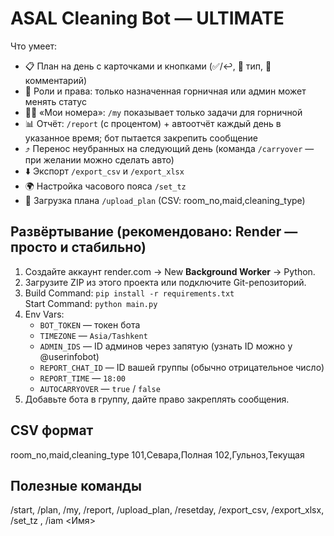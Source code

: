 
# ASAL Cleaning Bot — ULTIMATE

Что умеет:
- 📋 План на день с карточками и кнопками (✅/↩️, 🔁 тип, 📝 комментарий)
- 👤 Роли и права: только назначенная горничная или админ может менять статус
- 🙋‍♀️ «Мои номера»: `/my` показывает только задачи для горничной
- 📊 Отчёт: `/report` (с процентом) + автоотчёт каждый день в указанное время; бот пытается закрепить сообщение
- ⤴️ Перенос неубранных на следующий день (команда `/carryover` — при желании можно сделать авто)
- ⬇️ Экспорт `/export_csv` и `/export_xlsx`
- 🌍 Настройка часового пояса `/set_tz`
- 🧾 Загрузка плана `/upload_plan` (CSV: room_no,maid,cleaning_type)

## Развёртывание (рекомендовано: Render — просто и стабильно)
1) Создайте аккаунт render.com → New **Background Worker** → Python.
2) Загрузите ZIP из этого проекта или подключите Git-репозиторий.
3) Build Command: `pip install -r requirements.txt`  
   Start Command: `python main.py`
4) Env Vars:
   - `BOT_TOKEN` — токен бота
   - `TIMEZONE` — `Asia/Tashkent`
   - `ADMIN_IDS` — ID админов через запятую (узнать ID можно у @userinfobot)
   - `REPORT_CHAT_ID` — ID вашей группы (обычно отрицательное число)
   - `REPORT_TIME` — `18:00`
   - `AUTOCARRYOVER` — `true` / `false`
5) Добавьте бота в группу, дайте право закреплять сообщения.

## CSV формат
room_no,maid,cleaning_type
101,Севара,Полная
102,Гульноз,Текущая

## Полезные команды
/start, /plan, /my, /report, /upload_plan, /resetday, /export_csv, /export_xlsx, /set_tz <TZ>, /iam <Имя>

